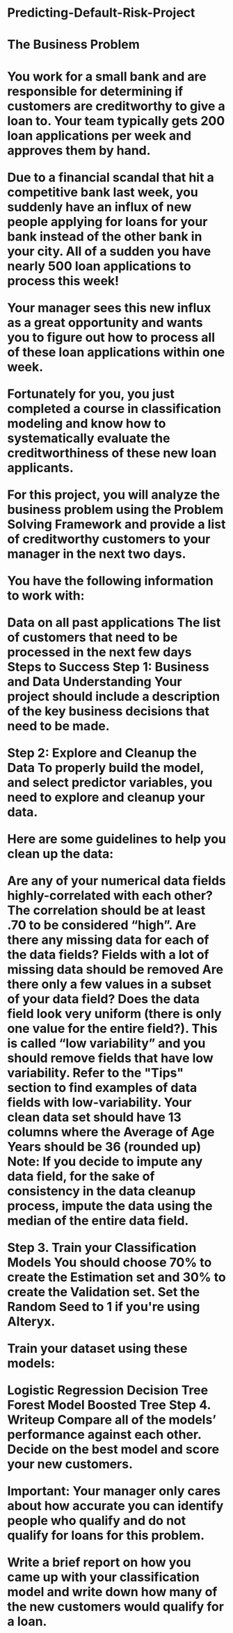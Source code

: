 # Predicting-Default-Risk-Project

<h1>The Business Problem <h1/>
You work for a small bank and are responsible for determining if customers are creditworthy to give a loan to. Your team typically gets 200 loan applications per week and approves them by hand.

Due to a financial scandal that hit a competitive bank last week, you suddenly have an influx of new people applying for loans for your bank instead of the other bank in your city. All of a sudden you have nearly 500 loan applications to process this week!

Your manager sees this new influx as a great opportunity and wants you to figure out how to process all of these loan applications within one week.

Fortunately for you, you just completed a course in classification modeling and know how to systematically evaluate the creditworthiness of these new loan applicants.

For this project, you will analyze the business problem using the Problem Solving Framework and provide a list of creditworthy customers to your manager in the next two days.

You have the following information to work with:

Data on all past applications
The list of customers that need to be processed in the next few days
Steps to Success
Step 1: Business and Data Understanding
Your project should include a description of the key business decisions that need to be made.

Step 2: Explore and Cleanup the Data
To properly build the model, and select predictor variables, you need to explore and cleanup your data.

Here are some guidelines to help you clean up the data:

Are any of your numerical data fields highly-correlated with each other? The correlation should be at least .70 to be considered “high”.
Are there any missing data for each of the data fields? Fields with a lot of missing data should be removed
Are there only a few values in a subset of your data field? Does the data field look very uniform (there is only one value for the entire field?). This is called “low variability” and you should remove fields that have low variability. Refer to the "Tips" section to find examples of data fields with low-variability.
Your clean data set should have 13 columns where the Average of Age Years should be 36 (rounded up)
Note: If you decide to impute any data field, for the sake of consistency in the data cleanup process, impute the data using the median of the entire data field.

Step 3. Train your Classification Models
You should choose 70% to create the Estimation set and 30% to create the Validation set. Set the Random Seed to 1 if you're using Alteryx.

Train your dataset using these models:

Logistic Regression
Decision Tree
Forest Model
Boosted Tree
Step 4. Writeup
Compare all of the models’ performance against each other. Decide on the best model and score your new customers.

Important: Your manager only cares about how accurate you can identify people who qualify and do not qualify for loans for this problem.

Write a brief report on how you came up with your classification model and write down how many of the new customers would qualify for a loan.
